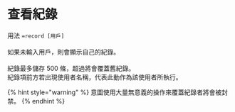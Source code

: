 # 查看紀錄

用法 `=record [用戶]`\
\
如果未輸入用戶，則會顯示自己的紀錄。\
\
紀錄最多儲存 500 條，超過將會覆蓋舊紀錄。\
紀錄項前方若出現使用者名稱，代表此動作為該使用者所執行。

{% hint style="warning" %}
意圖使用大量無意義的操作來覆蓋紀錄者將會被封禁。
{% endhint %}
